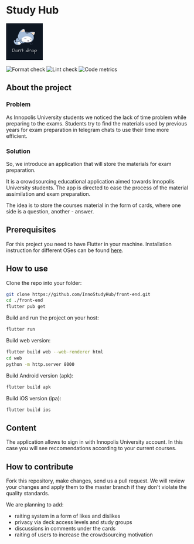 # Study Hub

<img src="./assets/readme/logo.png" alt="logo" width="100"/>

![Format check](https://github.com/InnoStudyHub/front-end/actions/workflows/format.yml/badge.svg)
![Lint check](https://github.com/InnoStudyHub/front-end/actions/workflows/lint.yml/badge.svg)
![Code metrics](https://github.com/InnoStudyHub/front-end/actions/workflows/metrics.yml/badge.svg)

## About the project

### Problem

As Innopolis University students we noticed the lack of time problem while preparing to the exams. Students try to find the materials used by previous years for exam preparation in telegram chats to use their time more efficient.

### Solution

So, we introduce an application that will store the materials for exam preparation.

It is a crowdsourcing educational application aimed towards Innopolis University students. The app is directed to ease the process of the material assimilation and exam preparation.

The idea is to store the courses material in the form of cards, where one side is a question, another - answer.

## Prerequisites

For this project you need to have Flutter in your machine. Installation instruction for different OSes can be found [here](https://docs.flutter.dev/get-started/install).

## How to use

Clone the repo into your folder:

```bash
git clone https://github.com/InnoStudyHub/front-end.git
cd ./front-end
flutter pub get
```

Build and run the project on your host:

```bash
flutter run
```

Build web version:

```bash
flutter build web --web-renderer html
cd web
python -m http.server 8000
```

Build Android version (apk):

```bash
flutter build apk
```

Build iOS version (ipa):

```bash
flutter build ios
```

## Content

The application allows to sign in with Innopolis University account. In this case you will see reccomendations according to your current courses.

## How to contribute

Fork this repository, make changes, send us a pull request. We will review your changes and apply them to the master branch if they don't violate the quality standards.

We are planning to add:

- raiting system in a form of likes and dislikes
- privacy via deck access levels and study groups
- discussions in comments under the cards
- raiting of users to increase the crowdsourcing motivation
